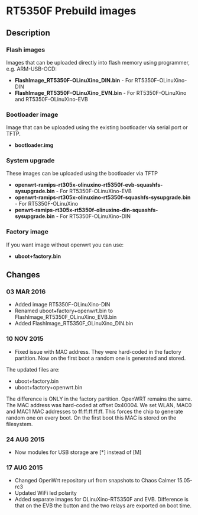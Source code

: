 # RT5350F Prebuild images

## Description

### Flash images
Images that can be uploaded directly into flash memory
using programmer, e.g. ARM-USB-OCD:
* __FlashImage_RT5350F-OLinuXino_DIN.bin__ - For RT5350F-OLinuXino-DIN
* __FlashImage_RT5350F-OLinuXino_EVN.bin__ - For RT5350F-OLinuXino and RT5350F-OLinuXino-EVB

### Bootloader image
Image that can be uploaded using the existing bootloader via serial port or TFTP.
* __bootloader.img__

### System upgrade
These images can be uploaded using the bootloader via TFTP
* __openwrt-ramips-rt305x-olinuxino-rt5350f-evb-squashfs-sysupgrade.bin__ - For RT5350F-OLinuXino-EVB
* __openwrt-ramips-rt305x-olinuxino-rt5350f-squashfs-sysupgrade.bin__ - For RT5350F-OLinuXino
* __penwrt-ramips-rt305x-rt5350f-olinuxino-din-squashfs-sysupgrade.bin__ - For RT5350F-OLinuXino-DIN

### Factory image
If you want image without openwrt you can use:
* __uboot+factory.bin__


## Changes

### 03 MAR 2016

* Added image RT5350F-OLinuXino-DIN
* Renamed uboot+factory+openwrt.bin to FlashImage_RT5350F_OLinuXino_EVB.bin
* Added FlashImage_RT5350F_OLinuXino_DIN.bin

### 10 NOV 2015

* Fixed issue with MAC address. They were hard-coded in the 
factory partition. Now on the first boot a random one is 
generated and stored.

The updated files are:
- uboot+factory.bin
- uboot+factory+openwrt.bin

The difference is ONLY in the factory partition. OpenWRT remains the same.
The MAC address was hard-coded at offset 0x40004. We set WLAN,
MAC0 and MAC1 MAC addresses to ff:ff:ff:ff:ff. This forces the chip to
generate random one on every boot. On the first boot this MAC is 
stored on the filesystem.

### 24 AUG 2015

* Now modules for USB storage are [*] instead of [M]

### 17 AUG 2015

* Changed OpenWrt repository url from snapshots to Chaos Calmer 15.05-rc3
* Updated WiFi led polarity
* Added separate images for OLinuXino-RT5350F and EVB. Difference is that on
the EVB the button and the two relays are exported on boot time.
